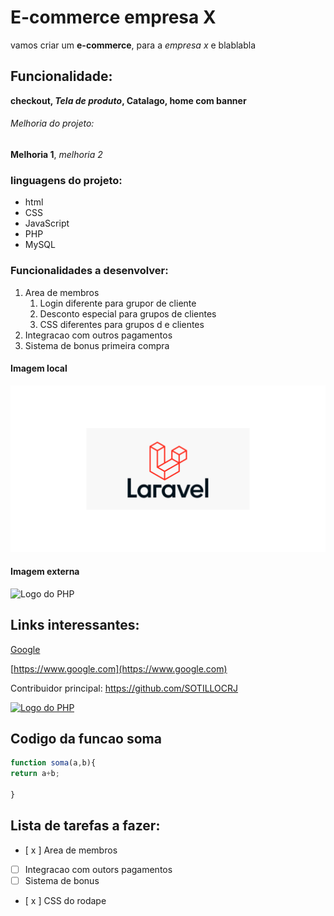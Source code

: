 # E-commerce empresa X

 vamos  criar um **e-commerce**, para a *empresa x* e blablabla

 ## Funcionalidade:

 **checkout, _Tela de produto_, Catalago, home com banner**

 ###### Melhoria do projeto:

 __Melhoria 1__, _melhoria 2_


### linguagens do projeto:

* html
* CSS
* JavaScript
* PHP 
* MySQL

### Funcionalidades a desenvolver:

1. Area de membros
    1. Login diferente para grupor de cliente
    2. Desconto especial para grupos de clientes 
    3. CSS diferentes para grupos d e clientes
2. Integracao com outros pagamentos
3. Sistema de bonus primeira compra

#### Imagem local

![logo do Laravel](img/laravel.png)

#### Imagem externa

![Logo do PHP](https://programacion.net/files/article/20211124101110_php-mysql.png)

## Links interessantes:

[Google](https://www.google.com)

[https://www.google.com](https://www.google.com)

Contribuidor principal: https://github.com/SOTILLOCRJ


[![Logo do PHP](https://programacion.net/files/article/20211124101110_php-mysql.png)](https://github.com/SOTILLOCRJ)

## Codigo da funcao soma

```javascript
function soma(a,b){
return a+b;

}
```

## Lista de tarefas a fazer:

- [ x ] Area de membros 
- [ ] Integracao com outors pagamentos 
- [ ] Sistema de bonus
- [ x ] CSS do rodape
